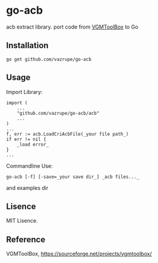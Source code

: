 go-acb
======
acb extract library. port code from [VGMToolBox](https://sourceforge.net/projects/vgmtoolbox/) to Go

Installation
------------

    go get github.com/vazrupe/go-acb

Usage
-----
Import Library: 

    import (
        ...
        "github.com/vazrupe/go-acb/acb"
        ...
    )
    ...
    f, err := acb.LoadCriAcbFile(_your file path_)
    if err != nil {
        _load error_
    }
    ...

Commandline Use:

    go-acb [-f] [-save=_your save dir_] _acb files..._

and examples dir

Lisence
-------
MIT Lisence.

Reference
---------
VGMToolBox, https://sourceforge.net/projects/vgmtoolbox/